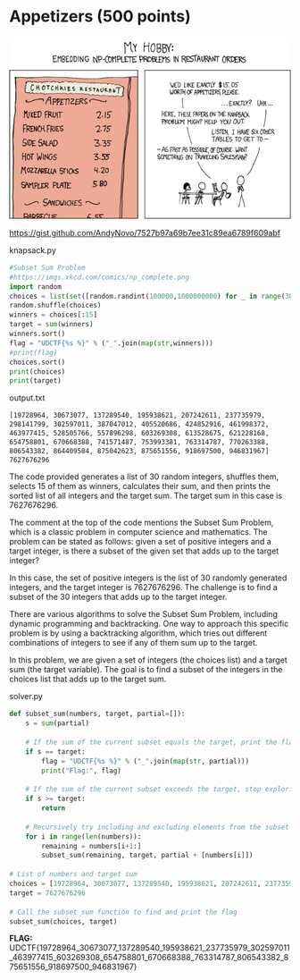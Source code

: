 # Appetizers (500 points)
![Alt text](_images/image.png)

https://gist.github.com/AndyNovo/7527b97a69b7ee31c89ea6789f609abf

knapsack.py
```python
#Subset Sum Problem
#https://imgs.xkcd.com/comics/np_complete.png
import random
choices = list(set([random.randint(100000,1000000000) for _ in range(30)]))
random.shuffle(choices)
winners = choices[:15]
target = sum(winners)
winners.sort()
flag = "UDCTF{%s %}" % ("_".join(map(str,winners)))
#print(flag)
choices.sort()
print(choices)
print(target)
```

output.txt
```
[19728964, 30673077, 137289540, 195938621, 207242611, 237735979, 298141799, 302597011, 387047012, 405520686, 424852916, 461998372, 463977415, 528505766, 557896298, 603269308, 613528675, 621228168, 654758801, 670668388, 741571487, 753993381, 763314787, 770263388, 806543382, 864409584, 875042623, 875651556, 918697500, 946831967]
7627676296
```

The code provided generates a list of 30 random integers, shuffles them, selects 15 of them as winners, calculates their sum, and then prints the sorted list of all integers and the target sum. The target sum in this case is 7627676296.

The comment at the top of the code mentions the Subset Sum Problem, which is a classic problem in computer science and mathematics. The problem can be stated as follows: given a set of positive integers and a target integer, is there a subset of the given set that adds up to the target integer?

In this case, the set of positive integers is the list of 30 randomly generated integers, and the target integer is 7627676296. The challenge is to find a subset of the 30 integers that adds up to the target integer.

There are various algorithms to solve the Subset Sum Problem, including dynamic programming and backtracking. One way to approach this specific problem is by using a backtracking algorithm, which tries out different combinations of integers to see if any of them sum up to the target.

In this problem, we are given a set of integers (the choices list) and a target sum (the target variable). The goal is to find a subset of the integers in the choices list that adds up to the target sum.

solver.py
```python
def subset_sum(numbers, target, partial=[]):
    s = sum(partial)

    # If the sum of the current subset equals the target, print the flag
    if s == target:
        flag = "UDCTF{%s %}" % ("_".join(map(str, partial)))
        print("Flag:", flag)
    
    # If the sum of the current subset exceeds the target, stop exploring this path
    if s >= target:
        return
    
    # Recursively try including and excluding elements from the subset
    for i in range(len(numbers)):
        remaining = numbers[i+1:]
        subset_sum(remaining, target, partial + [numbers[i]])

# List of numbers and target sum
choices = [19728964, 30673077, 137289540, 195938621, 207242611, 237735979, 298141799, 302597011, 387047012, 405520686, 424852916, 461998372, 463977415, 528505766, 557896298, 603269308, 613528675, 621228168, 654758801, 670668388, 741571487, 753993381, 763314787, 770263388, 806543382, 864409584, 875042623, 875651556, 918697500, 946831967]
target = 7627676296

# Call the subset_sum function to find and print the flag
subset_sum(choices, target)
```

**FLAG:** UDCTF{19728964_30673077_137289540_195938621_237735979_302597011_463977415_603269308_654758801_670668388_763314787_806543382_875651556_918697500_946831967}